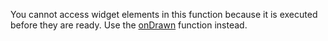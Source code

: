 You cannot access widget elements in this function because it is executed before they are ready. Use the [onDrawn](/api-reference/20%20Data%20Visualization%20Widgets/BaseWidget/1%20Configuration/onDrawn.md '{basewidgetpath}/Configuration/#onDrawn') function instead.